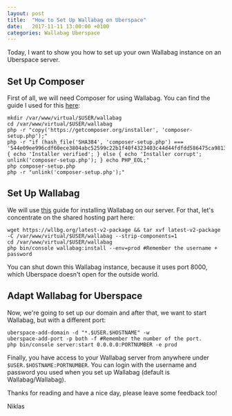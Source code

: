 ```yaml
---
layout: post
title:  "How to Set Up Wallabag on Uberspace"
date:   2017-11-11 13:00:00 +0100
categories: Wallabag Uberspace
---
```

Today, I want to show you how to set up your own Wallabag instance on an Uberspace server.

## Set Up Composer

First of all, we will need Composer for using Wallabag. You can find the guide I used for this [here][Composer]:

```
mkdir /var/www/virtual/$USER/wallabag
cd /var/www/virtual/$USER/wallabag
php -r "copy('https://getcomposer.org/installer', 'composer-setup.php');"
php -r "if (hash_file('SHA384', 'composer-setup.php') === '544e09ee996cdf60ece3804abc52599c22b1f40f4323403c44d44fdfdd586475ca9813a858088ffbc1f233e9b180f061') { echo 'Installer verified'; } else { echo 'Installer corrupt'; unlink('composer-setup.php'); } echo PHP_EOL;"
php composer-setup.php
php -r "unlink('composer-setup.php');"
```

## Set Up Wallabag

We will use [this][Wallabag] guide for installing Wallabag on our server. For that, let's concentrate on the shared hosting part here:

```
wget https://wllbg.org/latest-v2-package && tar xvf latest-v2-package -C /var/www/virtual/$USER/wallabag --strip-components=1
cd /var/www/virtual/$USER/wallabag
php bin/console wallabag:install --env=prod #Remember the username + password
```

You can shut down this Wallabag instance, because it uses port 8000, which Uberspace doesn't open for the outside world.

## Adapt Wallabag for Uberspace

Now, we're going to set up our domain and after that, we want to start Wallabag, but with a different port:

```
uberspace-add-domain -d "*.$USER.$HOSTNAME" -w
uberspace-add-port -p both -f #Remember the number of the port.
php bin/console server:start 0.0.0.0:PORTNUMBER -e prod
```

Finally, you have access to your Wallabag server from anywhere under `$USER.$HOSTNAME:PORTNUMBER`. You can login with the username and password you used when you set up Wallabag (default is Wallabag/Wallabag).

Thanks for reading and have a nice day, please leave some feedback too!

Niklas

[Wallabag]: https://doc.wallabag.org/en/admin/installation/installation.html
[Composer]: https://getcomposer.org/download/
